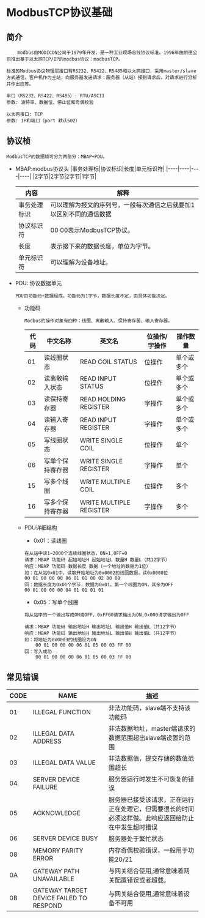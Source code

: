 # ModbusTCP协议基础
## 简介
```shell
    modbus由MODICON公司于1979年开发，是一种工业现场总线协议标准。1996年施耐德公司推出基于以太网TCP/IP的modbus协议：modbusTCP。

标准的Modbus协议物理层接口有RS232、RS422、RS485和以太网接口，采用master/slave方式通信，客户机作为主站，向服务器发送请求；服务器（从站）接到请求后，对请求进行分析并作出应答。

串口（RS232、RS422、RS485）: RTU/ASCII 
参数: 波特率、数据位、停止位和奇偶校验

以太网接口: TCP
参数: IP和端口（port 默认502）
```
## 协议桢

    ModbusTCP的数据帧可分为两部分：MBAP+PDU。

- MBAP:modbus协议头
    |事务处理标|协议标识|长度|单元标识符|
    |----|----|----|----|
    |2字节|2字节|2字节|1字节|

    |内容	|解释|
    |----|----|    
    |事务处理标识|	可以理解为报文的序列号，一般每次通信之后就要加1以区别不同的通信数据|报文。|
    |协议标识符|	00 00表示ModbusTCP协议。|
    |长度|	表示接下来的数据长度，单位为字节。|
    |单元标识符|	可以理解为设备地址。|


- PDU: 协议数据单元
    ```shell
    PDU由功能码+数据组成。功能码为1字节，数据长度不定，由具体功能决定。
    ```
    - 功能码
        ```shell
        Modbus的操作对象有四种：线圈、离散输入、保持寄存器、输入寄存器。
        ```
         |代码	|中文名称	|英文名	|位操作/字操作	|操作数量|
         |----|----|----|----|----|
        |01	|读线圈状态	|READ COIL STATUS	|位操作	|单个或多个|
        |02	|读离散输入状态	|READ INPUT STATUS	|位操作	|单个或多个|
        |03	|读保持寄存器	|READ HOLDING REGISTER	|字操作	|单个或多个|
        |04	|读输入寄存器	|READ INPUT REGISTER	|字操作	|单个或多个|
        |05	|写线圈状态	|WRITE SINGLE COIL	|位操作	|单个|
        |06	|写单个保持寄存器	|WRITE SINGLE REGISTER	|字操作	|单个|
        |15	|写多个线圈	|WRITE MULTIPLE COIL	|位操作	|多个|
        |16	|写多个保持寄存器	|WRITE MULTIPLE REGISTER	|字操作	|多个|

    
    - PDU详细结构

        - 0x01：读线圈
        ```shell
        在从站中读1~2000个连续线圈状态，ON=1,OFF=0
        请求：MBAP 功能码 起始地址H 起始地址L 数量H 数量L（共12字节）
        响应：MBAP 功能码 数据长度 数据（一个地址的数据为1位）
        如：在从站0x01中，读取开始地址为0x0002的线圈数据，读0x0008位
        00 01 00 00 00 06 01 01 00 02 00 08
        回：数据长度为0x01个字节，数据为0x01，第一个线圈为ON，其余为OFF
        00 01 00 00 00 04 01 01 01 01
        ```
        - 0x05：写单个线圈
        ```shell
        将从站中的一个输出写成ON或OFF，0xFF00请求输出为ON,0x000请求输出为OFF

        请求：MBAP 功能码 输出地址H 输出地址L 输出值H 输出值L（共12字节）
        响应：MBAP 功能码 输出地址H 输出地址L 输出值H 输出值L（共12字节）
        如：将地址为0x0003的线圈设为ON
            00 01 00 00 00 06 01 05 00 03 FF 00
        回：写入成功
            00 01 00 00 00 06 01 05 00 03 FF 00
        ```
## 常见错误

|CODE	|NAME	|描述|
|----|----|----|
|01	 |ILLEGAL FUNCTION  	|非法功能码，slave端不支持该功能码
|02	 |ILLEGAL DATA ADDRESS  	|非法数据地址，master端请求的数据范围超出slave端设置的范围
|03	 |ILLEGAL DATA VALUE  	|非法数据值，提交存储的数值范围超长
|04	 |SERVER DEVICE FAILURE  	|服务器运行时发生不可恢复的错误
|05	 |ACKNOWLEDGE  	|服务器已接受该请求，正在运行正在处理它，但需要很长的时间必须这样做。此响应返回给防止在中发生超时错误
|06	 |SERVER DEVICE BUSY  	|服务器处于繁忙状态
|08	 |MEMORY PARITY ERROR  |内存奇偶校验错误，一般用于功能20/21
|0A	 |GATEWAY PATH UNAVAILABLE  	|与网关结合使用,通常意味着网关配置错误或者超载。
|0B	 |GATEWAY TARGET DEVICE FAILED TO RESPOND  	|与网关结合使用,通常意味着设备不可用